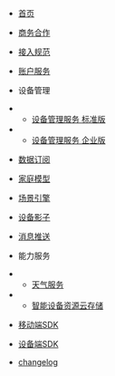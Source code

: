 * [首页](zh-cn/)
* [商务合作](zh-cn/Business)
* [接入规范](zh-cn/AccessSpecification)
* [账户服务](zh-cn/Account)
* 设备管理
* * [设备管理服务 标准版](zh-cn/DevicesStandard)
* * [设备管理服务 企业版](zh-cn/DevicesEnterprise)
* [数据订阅](zh-cn/DataSubscription)
* [家庭模型](zh-cn/Family)
* [场景引擎](zh-cn/IFTTT)
* [设备影子](zh-cn/DevicesShadow)
* [消息推送](zh-cn/MessagePush)
* 能力服务
* * [天气服务](zh-cn/CapacityService_Weather)
* * [智能设备资源云存储](zh-cn/CapacityService_DeviceCloudStorage)



* [移动端SDK](zh-cn/uSDK)
* [设备端SDK](zh-cn/SmartDeviceSDK)


* [changelog](zh-cn/ChangeLog)
